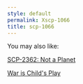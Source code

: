 ```yaml
---
style: default
permalink: Xscp-1066
title: scp-1066
---
```

You may also like:

[SCP-2362: Not a Planet](http://scp-wiki.net/scp-2362)

[War is Child's Play](http://scp-wiki.net/war-is-child-s-play)

